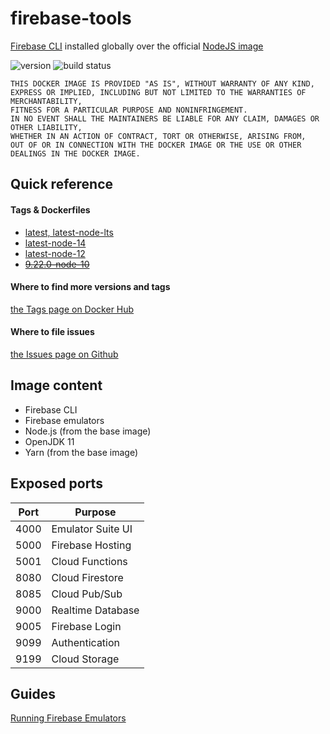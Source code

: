 # firebase-tools

[Firebase CLI](https://www.npmjs.com/package/firebase-tools) installed globally over the official [NodeJS image](https://hub.docker.com/_/node)

![version](https://img.shields.io/docker/v/andreysenov/firebase-tools?sort=semver)
![build status](https://github.com/AndreySenov/firebase-tools-docker/actions/workflows/default.yml/badge.svg)

```
THIS DOCKER IMAGE IS PROVIDED "AS IS", WITHOUT WARRANTY OF ANY KIND,
EXPRESS OR IMPLIED, INCLUDING BUT NOT LIMITED TO THE WARRANTIES OF MERCHANTABILITY,
FITNESS FOR A PARTICULAR PURPOSE AND NONINFRINGEMENT.
IN NO EVENT SHALL THE MAINTAINERS BE LIABLE FOR ANY CLAIM, DAMAGES OR OTHER LIABILITY,
WHETHER IN AN ACTION OF CONTRACT, TORT OR OTHERWISE, ARISING FROM,
OUT OF OR IN CONNECTION WITH THE DOCKER IMAGE OR THE USE OR OTHER DEALINGS IN THE DOCKER IMAGE.
```

## Quick reference

#### Tags & Dockerfiles
* [latest, latest-node-lts](https://github.com/AndreySenov/firebase-tools-docker/blob/main/Dockerfile)
* [latest-node-14](https://github.com/AndreySenov/firebase-tools-docker/blob/main/Dockerfile.node14)
* [latest-node-12](https://github.com/AndreySenov/firebase-tools-docker/blob/main/Dockerfile.node12)
* [~~9.22.0-node-10~~](https://github.com/AndreySenov/firebase-tools-docker/blob/main/Dockerfile.node10)

#### Where to find more versions and tags
[the Tags page on Docker Hub](https://hub.docker.com/r/andreysenov/firebase-tools/tags)

#### Where to file issues
[the Issues page on Github](https://github.com/AndreySenov/firebase-tools-docker/issues)


## Image content

* Firebase CLI
* Firebase emulators
* Node.js (from the base image)
* OpenJDK 11
* Yarn (from the base image)

## Exposed ports

| Port | Purpose           |
| ---- | ----------------- |
| 4000 | Emulator Suite UI |
| 5000 | Firebase Hosting  |
| 5001 | Cloud Functions   |
| 8080 | Cloud Firestore   |
| 8085 | Cloud Pub/Sub     |
| 9000 | Realtime Database |
| 9005 | Firebase Login    |
| 9099 | Authentication    |
| 9199 | Cloud Storage     |

## Guides

[Running Firebase Emulators](https://github.com/AndreySenov/firebase-tools-docker/blob/main/doc/guide/running_firebase_emulators.md)

